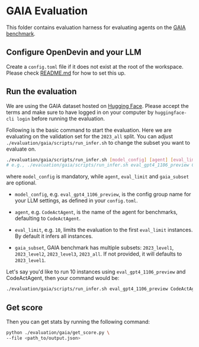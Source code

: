 # GAIA Evaluation

This folder contains evaluation harness for evaluating agents on the [GAIA benchmark](https://arxiv.org/abs/2311.12983).

## Configure OpenDevin and your LLM

Create a `config.toml` file if it does not exist at the root of the workspace. Please check [README.md](../../README.md) for how to set this up.

## Run the evaluation
We are using the GAIA dataset hosted on [Hugging Face](https://huggingface.co/datasets/gaia-benchmark/GAIA).
Please accept the terms and make sure to have logged in on your computer by `huggingface-cli login` before running the evaluation.

Following is the basic command to start the evaluation. Here we are evaluating on the validation set for the `2023_all` split. You can adjust `./evaluation/gaia/scripts/run_infer.sh` to change the subset you want to evaluate on.

```bash
./evaluation/gaia/scripts/run_infer.sh [model_config] [agent] [eval_limit] [gaia_subset]
# e.g., ./evaluation/gaia/scripts/run_infer.sh eval_gpt4_1106_preview CodeActAgent 300
```

where `model_config` is mandatory, while `agent`, `eval_limit` and `gaia_subset` are optional.

- `model_config`, e.g. `eval_gpt4_1106_preview`, is the config group name for your
LLM settings, as defined in your `config.toml`.

- `agent`, e.g. `CodeActAgent`, is the name of the agent for benchmarks, defaulting
to `CodeActAgent`.

- `eval_limit`, e.g. `10`, limits the evaluation to the first `eval_limit` instances. By default it infers all instances.

- `gaia_subset`, GAIA benchmark has multiple subsets: `2023_level1`, `2023_level2`, `2023_level3`, `2023_all`. If not provided, it will defaults to `2023_level1`.

Let's say you'd like to run 10 instances using `eval_gpt4_1106_preview` and CodeActAgent,
then your command would be:

```bash
./evaluation/gaia/scripts/run_infer.sh eval_gpt4_1106_preview CodeActAgent 10
```

## Get score

Then you can get stats by running the following command:
```bash
python ./evaluation/gaia/get_score.py \
--file <path_to/output.json>
```
